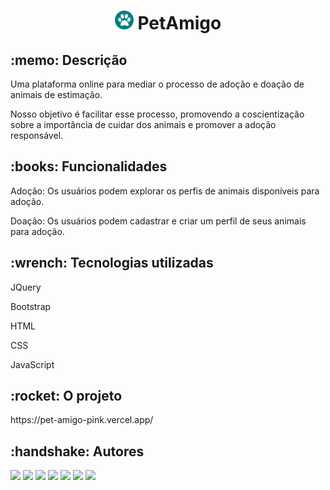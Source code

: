 <h1 align=center> <img src="./img/icon.png" width=30> PetAmigo</h1>

<h2>:memo: Descrição</h1>
  <p>Uma plataforma online para mediar o processo de adoção e doação de animais de estimação.</p>
  <p>Nosso objetivo é facilitar esse processo, promovendo a coscientização sobre a importância de cuidar dos animais e promover a adoção responsável.</p>

<h2>:books: Funcionalidades</h1>
<p>Adoção: Os usuários podem explorar os perfis de animais disponíveis para adoção.</p>
Doação: Os usuários podem cadastrar e criar um perfil de seus animais para adoção.

<h2>:wrench: Tecnologias utilizadas</h1>
<p>JQuery</p>
<p>Bootstrap</p>
<p>HTML</p>
<p>CSS</p>
<p>JavaScript</p>

<h2>:rocket: O projeto</h1>
https://pet-amigo-pink.vercel.app/

<h2>:handshake: Autores</h2>
<a href="https://github.com/IsaquePemasi/"><img src="https://avatars.githubusercontent.com/u/76749511?v=4" width=115></a>
<a href="https://github.com/ThyagoGF/"><img src="https://avatars.githubusercontent.com/u/101207161?v=4" width=115></a>
<a href="https://github.com/GustavoSirkis/"><img src="https://avatars.githubusercontent.com/u/67662233?v=4" width=115></a>
<a href="https://github.com/Muriloangeleli/"><img src="https://avatars.githubusercontent.com/u/101616411?v=4" width=115></a>
<a href="https://github.com/alvesdg/"><img src="https://avatars.githubusercontent.com/u/117877167?v=4" width=115></a>
<a href="https://github.com/jnsdavid95/"><img src="https://avatars.githubusercontent.com/u/111385874?v=4" width=115></a>
<a href="https://github.com/epilefotsugua1995/"><img src="https://avatars.githubusercontent.com/u/107443579?v=4" width=115></a>
